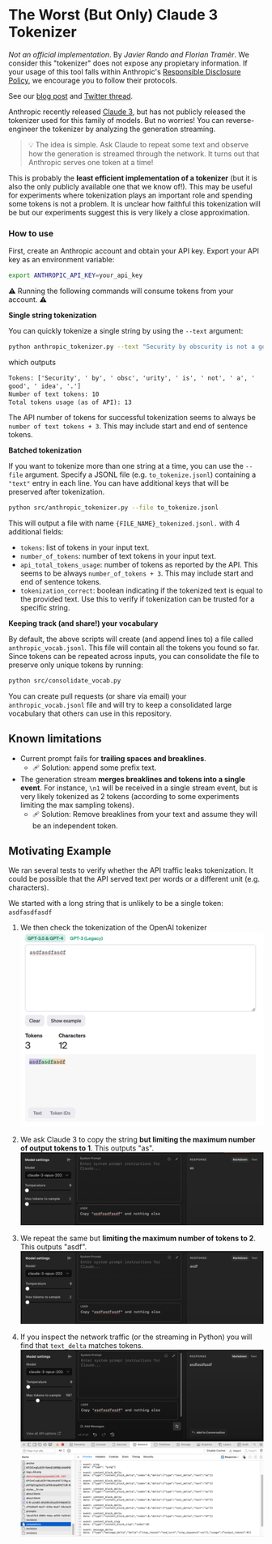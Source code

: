 # The Worst (But Only) Claude 3 Tokenizer

_Not an official implementation_. By _Javier Rando and Florian Tramèr_. We consider this "tokenizer" does not expose any propietary information. If your usage of this tool falls within Anthropic's [Responsible Disclosure Policy](https://www.anthropic.com/responsible-disclosure-policy), we encourage you to follow their protocols.

See our [blog post](https://javirando.com/blog/2024/claude-tokenizer/) and [Twitter thread](https://twitter.com/javirandor/status/1767602845111492685).

Anthropic recently released [Claude 3](https://www.anthropic.com/news/claude-3-family), but has not publicly released the tokenizer used for this family of models. But no worries! You can reverse-engineer the tokenizer by analyzing the generation streaming.

> 💡 The idea is simple. Ask Claude to repeat some text and observe how the generation is streamed through the network. It turns out that Anthropic serves one token at a time!

This is probably the **least efficient implementation of a tokenizer** (but it is also the only publicly available one that we know of!). This may be useful for experiments where tokenization plays an important role and spending some tokens is not a problem. It is unclear how faithful this tokenization will be but our experiments suggest this is very likely a close approximation.

### How to use

First, create an Anthropic account and obtain your API key. Export your API key as an environment variable:

```bash
export ANTHROPIC_API_KEY=your_api_key
```

⚠️ Running the following commands will consume tokens from your account. ⚠️

**Single string tokenization**

You can quickly tokenize a single string by using the `--text` argument:

```bash
python anthropic_tokenizer.py --text "Security by obscurity is not a good idea."
```

which outputs
```
Tokens: ['Security', ' by', ' obsc', 'urity', ' is', ' not', ' a', ' good', ' idea', '.']
Number of text tokens: 10
Total tokens usage (as of API): 13
```

The API number of tokens for successful tokenization seems to always be `number of text tokens + 3`. This may include start and end of sentence tokens.

**Batched tokenization**

If you want to tokenize more than one string at a time, you can use the `--file` argument. Specify a JSONL file (e.g. `to_tokenize.jsonl`) containing a `"text"` entry in each line. You can have additional keys that will be preserved after tokenization.

```bash
python src/anthropic_tokenizer.py --file to_tokenize.jsonl
```

This will output a file with name `{FILE_NAME}_tokenized.jsonl.` with 4 additional fields:
* `tokens`: list of tokens in your input text.
* `number_of_tokens`: number of text tokens in your input text.
* `api_total_tokens_usage`: number of tokens as reported by the API. This seems to be always `number_of_tokens + 3`. This may include start and end of sentence tokens.
* `tokenization_correct`: boolean indicating if the tokenized text is equal to the provided text. Use this to verify if tokenization can be trusted for a specific string.

**Keeping track (and share!) your vocabulary**

By default, the above scripts will create (and append lines to) a file called `anthropic_vocab.jsonl`. This file will contain all the tokens you found so far. Since tokens can be repeated across inputs, you can consolidate the file to preserve only unique tokens by running:

```bash
python src/consolidate_vocab.py
```

You can create pull requests (or share via email) your `anthropic_vocab.jsonl` file and will try to keep a consolidated large vocabulary that others can use in this repository.

## Known limitations
* Current prompt fails for **trailing spaces and breaklines**.
  * 🩹 Solution: append some prefix text.
* The generation stream **merges breaklines and tokens into a single event**. For instance, `\n1` will be received in a single stream event, but is very likely tokenized as 2 tokens (according to some experiments limiting the max sampling tokens).
  * 🩹 Solution: Remove breaklines from your text and assume they will be an independent token.  

## Motivating Example

We ran several tests to verify whether the API traffic leaks tokenization. It could be possible that the API served text per words or a different unit (e.g. characters).

We started with a long string that is unlikely to be a single token: `asdfasdfasdf`

1. We then check the tokenization of the OpenAI tokenizer
![OpenAI tokenization for asdfasdfasdf](imgs/openai.png)

2. We ask Claude 3 to copy the string **but limiting the maximum number of output tokens to 1**. This outputs "as".
![Claude 3 first token for asdfasdfasdf](imgs/1token.png)

3. We repeat the same but **limiting the maximum number of tokens to 2**. This outputs "asdf".
![Claude 3 first token for asdfasdfasdf](imgs/2tokens.png)

4. If you inspect the network traffic (or the streaming in Python) you will find that `text_delta` matches tokens.
![Network traffic for asdfasdfasdf](imgs/traffic.png)

